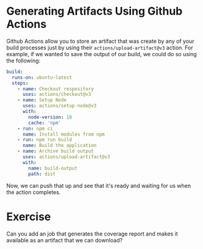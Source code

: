 # Generating Artifacts Using Github Actions

Github Actions allow you to store an artifact that was create by any of your build processes just by using their `actions/upload-artifact@v3` action. For example, if we wanted to save the output of our build, we could do so using the following:

```yml
build:
  runs-on: ubuntu-latest
  steps:
    - name: Checkout respository
      uses: actions/checkout@v3
    - name: Setup Node
      uses: actions/setup-node@v3
      with:
        node-version: 18
        cache: 'npm'
    - run: npm ci
      name: Install modules from npm
    - run: npm run build
      name: Build the application
    - name: Archive build output
      uses: actions/upload-artifact@v3
      with:
        name: build-output
        path: dist
```

Now, we can push that up and see that it's ready and waiting for us when the action completes.

# Exercise

Can you add an job that generates the coverage report and makes it available as an artifact that we can download?
